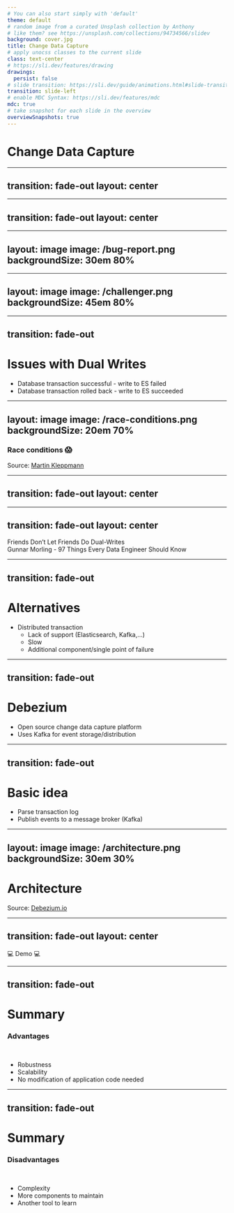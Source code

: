 ```yaml
---
# You can also start simply with 'default'
theme: default
# random image from a curated Unsplash collection by Anthony
# like them? see https://unsplash.com/collections/94734566/slidev
background: cover.jpg
title: Change Data Capture
# apply unocss classes to the current slide
class: text-center
# https://sli.dev/features/drawing
drawings:
  persist: false
# slide transition: https://sli.dev/guide/animations.html#slide-transitions
transition: slide-left
# enable MDC Syntax: https://sli.dev/features/mdc
mdc: true
# take snapshot for each slide in the overview
overviewSnapshots: true
---
```


# Change Data Capture

<!--
The last comment block of each slide will be treated as slide notes. It will be visible and editable in Presenter Mode along with the slide. [Read more in the docs](https://sli.dev/guide/syntax.html#notes)
-->

---
transition: fade-out
layout: center
---

<Excalidraw
drawFilePath="./application.excalidraw"
:darkMode="true"
:background="false"
/>

---
transition: fade-out
layout: center
---

<Excalidraw
drawFilePath="./cdc-dual-write.excalidraw"
:darkMode="true"
:background="false"
/>

---
layout: image
image: /bug-report.png
backgroundSize: 30em 80%
---

---
layout: image
image: /challenger.png
backgroundSize: 45em 80%
---

---
transition: fade-out
---
# Issues with Dual Writes

<v-clicks>

- Database transaction successful - write to ES failed
- Database transaction rolled back - write to ES succeeded

</v-clicks>

---
layout: image
image: /race-conditions.png
backgroundSize: 20em 70%
---
### Race conditions 😱

<div class="absolute bottom-4 left-6 text-xs text-white opacity-80">
  Source: <a href="https://martin.kleppmann.com/2015/05/27/logs-for-data-infrastructure.html">Martin Kleppmann</a>
</div>

---
transition: fade-out
layout: center
---

<Excalidraw
drawFilePath="./cdc-dual-write-crossed.excalidraw"
:darkMode="true"
:background="false"
/>

---
transition: fade-out
layout: center
---

<div class="text-[2rem] text-white-800">
    Friends Don’t Let Friends Do Dual-Writes
</div>

<div class="italic mt-2">
  Gunnar Morling - 97 Things Every Data Engineer Should Know
</div>

---
transition: fade-out
---
# Alternatives

<v-clicks depth="2">

- Distributed transaction
  - Lack of support (Elasticsearch, Kafka,...)
  - Slow
  - Additional component/single point of failure

</v-clicks>

---
transition: fade-out
---
# Debezium

<v-clicks>

- Open source change data capture platform
- Uses Kafka for event storage/distribution

</v-clicks>

---
transition: fade-out
---
# Basic idea

<v-clicks>

- Parse transaction log
- Publish events to a message broker (Kafka)

</v-clicks>

---
layout: image
image: /architecture.png
backgroundSize: 30em 30%
---
# Architecture

<div class="absolute bottom-4 left-6 text-xs text-white opacity-80">
  Source: <a href="https://debezium.io/documentation/reference/3.1/architecture.html">Debezium.io</a>
</div>

---
transition: fade-out
layout: center
---

<div class="text-[4rem] text-white-800">
    💻 Demo 💻
</div>


---
transition: fade-out
---
# Summary

### Advantages

<br/>
<v-clicks>

- Robustness
- Scalability
- No modification of application code needed

</v-clicks>

---
transition: fade-out
---
# Summary

### Disadvantages 

<br/>
<v-clicks>

- Complexity
- More components to maintain
- Another tool to learn

</v-clicks>



